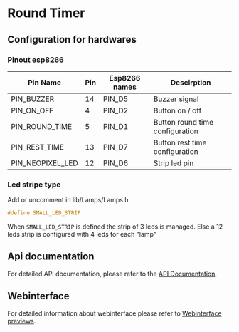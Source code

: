 # Round Timer

## Configuration for hardwares

### Pinout esp8266
| Pin Name         | Pin        | Esp8266 names   |Descirption                       |
|------------------|------------|-----------------|----------------------------------|
| PIN_BUZZER       | 14         | PIN_D5          | Buzzer signal                    |
| PIN_ON_OFF       | 4          | PIN_D2          | Button on / off                  |
| PIN_ROUND_TIME   | 5          | PIN_D1          | Button round time configuration  |
| PIN_REST_TIME    | 13         | PIN_D7          | Button rest time configuration   |
| PIN_NEOPIXEL_LED | 12         | PIN_D6          | Strip led pin                    |

### Led stripe type

Add or uncomment in lib/Lamps/Lamps.h

```cpp
#define SMALL_LED_STRIP
```

When `SMALL_LED_STRIP` is defined the strip of 3 leds is managed. Else a 12 leds strip is configured with 4 leds for each "lamp"


## Api documentation

For detailed API documentation, please refer to the [API Documentation](./documentations/API%20Documentation.md).

## Webinterface

For detailed information about webinterface please refer to [Webinterface previews](./documentations/webinterface/webinterface.md).


